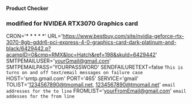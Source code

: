 #### Product Checker

### modified for NVIDEA RTX3070 Graphics card

CRON='\* \* \* \* \*'
URL='https://www.bestbuy.com/site/nvidia-geforce-rtx-3070-8gb-gddr6-pci-express-4-0-graphics-card-dark-platinum-and-black/6429442.p?acampID=0&cmp=RMX&loc=Hatch&ref=198&skuId=6429442'
SMTPEMAILUSER='yourGmail@gmail.com'
SMTPEMAILPASS='YOURPASSWORD'
SENDFAILURETEXT=false `This is turns on and off text/email messages on failure case`
HOST='smtp.gmail.com'
PORT='465'
SERVICE='gmail'
TOLIST='1234567890@tmomail.net, 1234567890@tmomail.net' `email addresses for the to line`
FROMLIST='yourFromEmail@gmail.com' `email addesses for the from line`
